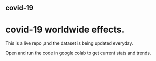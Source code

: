 ## covid-19
# covid-19 worldwide effects.

This is a live repo ,and the dataset is being updated everyday.

Open and run the code in google colab to get current stats and trends.
